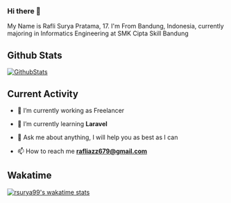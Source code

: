 ### Hi there 👋

My Name is Rafli Surya Pratama, 17. I'm From Bandung, Indonesia, currently majoring in Informatics Engineering at SMK Cipta Skill Bandung

## Github Stats

[![GithubStats](https://github-readme-stats.vercel.app/api?username=rsurya99&show_icons=true&theme=tokyonight)](https://github.com/rsurya99)

## Current Activity

- 🔭 I’m currently working as Freelancer

- 🌱 I’m currently learning **Laravel**

- 💬 Ask me about anything, I will help you as best as I can

- 📫 How to reach me **rafliazz679@gmail.com**

## Wakatime

[![rsurya99's wakatime stats](https://github-readme-stats.vercel.app/api/wakatime?username=rsurya99&theme=tokyonight&layout=compact)](https://wakatime.com/@rsurya99)
